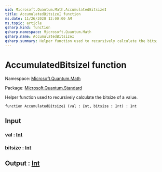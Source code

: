 ```yaml
---
uid: Microsoft.Quantum.Math.AccumulatedBitsizeI
title: AccumulatedBitsizeI function
ms.date: 11/26/2020 12:00:00 AM
ms.topic: article
qsharp.kind: function
qsharp.namespace: Microsoft.Quantum.Math
qsharp.name: AccumulatedBitsizeI
qsharp.summary: Helper function used to recursively calculate the bitsize of a value.
---
```


# AccumulatedBitsizeI function

Namespace: [Microsoft.Quantum.Math](xref:Microsoft.Quantum.Math)

Package: [Microsoft.Quantum.Standard](https://nuget.org/packages/Microsoft.Quantum.Standard)


Helper function used to recursively calculate the bitsize of a value.

```qsharp
function AccumulatedBitsizeI (val : Int, bitsize : Int) : Int
```


## Input

### val : [Int](xref:microsoft.quantum.lang-ref.int)




### bitsize : [Int](xref:microsoft.quantum.lang-ref.int)





## Output : [Int](xref:microsoft.quantum.lang-ref.int)

